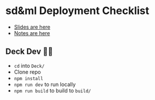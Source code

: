 # sd&ml Deployment Checklist

- [Slides are here](http://deployment-checklist.sdaml.club)
- [Notes are here](https://github.com/sdaml/deployment-checklist/Notes/)

## Deck Dev 👨‍🏫

- `cd` into `Deck/`
- Clone repo
- `npm install`
- `npm run dev` to run locally
- `npm run build` to build to `build/`

